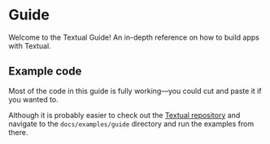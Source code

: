 # Guide

Welcome to the Textual Guide! An in-depth reference on how to build apps with Textual.

## Example code

Most of the code in this guide is fully working&mdash;you could cut and paste it if you wanted to.

Although it is probably easier to check out the [Textual repository](https://github.com/Textualize/textual) and navigate to the `docs/examples/guide` directory and run the examples from there.
